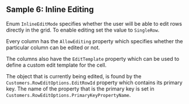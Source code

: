 ## Sample 6: Inline Editing

Enum `InlineEditMode` specifies whether the user will be able to edit rows directly in the grid. To enable editing set the value to `SingleRow`.

Every column has the `AllowEditing` property which specifies whether the particular column can be edited or not.

The columns also have the `EditTemplate` property which can be used to define a custom edit template for the cell.

The object that is currently being edited, is found by the `Customers.RowEditOptions.EditRowId` property which contains its primary key. The name of the property that is the primary key is set in `Customers.RowEditOptions.PrimaryKeyPropertyName`.
